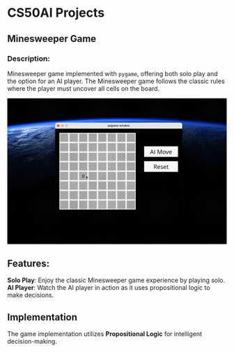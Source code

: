 # CS50AI Projects


## Minesweeper Game

### Description:
Minesweeper game implemented with `pygame`, offering both solo play and the option for an AI player. The Minesweeper game follows the classic rules where the player must uncover all cells on the board.

![Minesweeper Game](../assets/minesweepers.gif)

## Features:

**Solo Play**: Enjoy the classic Minesweeper game experience by playing solo.
**AI Player**: Watch the AI player in action as it uses propositional logic to make decisions.

## Implementation
The game implementation utilizes **Propositional Logic** for intelligent decision-making.

